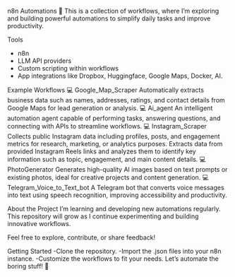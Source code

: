 n8n Automations 🚀
This is a collection of workflows, where I’m exploring and building powerful automations to simplify daily tasks and improve productivity.

Tools
- n8n
- LLM API providers
- Custom scripting within workflows
- App integrations like Dropbox, Huggingface, Google Maps, Docker, AI.

Example Workflows
💻 Google_Map_Scraper
Automatically extracts business data such as names, addresses, ratings, and contact details from Google Maps for lead generation or analysis.
💻 Ai_agent
An intelligent automation agent capable of performing tasks, answering questions, and connecting with APIs to streamline workflows.
💻 Instagram_Scraper
Collects public Instagram data including profiles, posts, and engagement metrics for research, marketing, or analytics purposes.
Extracts data from provided Instagram Reels links and analyzes them to identify key information such as topic, engagement, and main content details.
💻 PhotoGenerator
Generates high-quality AI images based on text prompts or existing photos, ideal for creative projects and content generation.
💻 Telegram_Voice_to_Text_bot
A Telegram bot that converts voice messages into text using speech recognition, improving accessibility and productivity.

About the Project
I’m learning and developing new automations regularly. This repository will grow as I continue experimenting and building innovative workflows.

Feel free to explore, contribute, or share feedback!

Getting Started
-Clone the repository.
-Import the .json files into your n8n instance.
-Customize the workflows to fit your needs.
Let’s automate the boring stuff! 🚀
